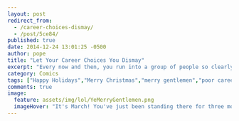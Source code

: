 ```yaml
---
layout: post
redirect_from: 
  - /career-choices-dismay/
  - /post/5ce84/
published: true
date: 2014-12-24 13:01:25 -0500
author: pope
title: "Let Your Career Choices You Dismay"
excerpt: "Every now and then, you run into a group of people so clearly digging themselves just deeper and deeper into a hole that you can't help but let them know. Or maybe that's just us. We are kind of dicks after all."
category: Comics
tags: ["Happy Holidays","Merry Christmas","merry gentlemen","poor career choices","holiday spirit","At Least It's Not Another Christopher Walken Joke","god-resting like they're hot shit"]
comments: true 
image:
  feature: assets/img/lol/YeMerryGentlemen.png
  imageHover: "It's March! You've just been standing there for three months!"
---
```


